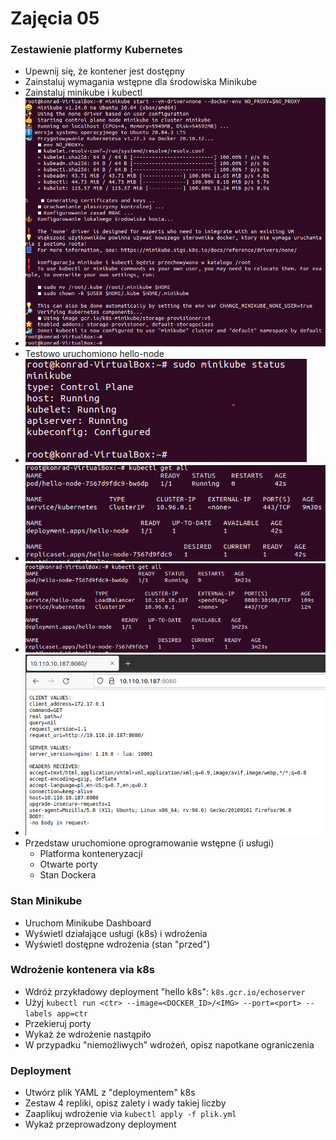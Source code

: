# Zajęcia 05

### Zestawienie platformy Kubernetes

* Upewnij się, że kontener jest dostępny
* Zainstaluj wymagania wstępne dla środowiska Minikube
* Zainstaluj minikube i kubectl
* ![image](ss/ss1.png)
* Testowo uruchomiono hello-node
* ![image](ss/ss2.png)
* ![image](ss/ss3.png)
* ![image](ss/ss4.png)
* ![image](ss/ss5.png)
* Przedstaw uruchomione oprogramowanie wstępne (i usługi)
  * Platforma konteneryzacji
  * Otwarte porty
  * Stan Dockera

### Stan Minikube
* Uruchom Minikube Dashboard
* Wyświetl działające usługi (k8s) i wdrożenia
* Wyświetl dostępne wdrożenia (stan "przed")

### Wdrożenie kontenera via k8s
* Wdróż przykładowy deployment "hello k8s": ```k8s.gcr.io/echoserver```
* Użyj ```kubectl run <ctr> --image=<DOCKER_ID>/<IMG> --port=<port> --labels app=ctr```
* Przekieruj porty
* Wykaż że wdrożenie nastąpiło
* W przypadku "niemożliwych" wdrożeń, opisz napotkane ograniczenia

### Deployment
* Utwórz plik YAML z "deploymentem" k8s
* Zestaw 4 repliki, opisz zalety i wady takiej liczby
* Zaaplikuj wdrożenie via ```kubectl apply -f plik.yml```
* Wykaż przeprowadzony deployment



